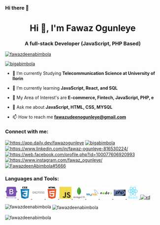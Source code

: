 ### Hi there 👋

<h1 align="center">Hi 👋, I'm Fawaz Ogunleye</h1>
<h3 align="center">A full-stack Developer (JavaScript, PHP Based)</h3>

<p align="left"> <a href="https://github.com/ryo-ma/github-profile-trophy"><img src="https://github-profile-trophy.vercel.app/?username=fawazdeenabimbola" alt="fawazdeenabimbola" /></a> </p>

<p align="left"> <a href="https://twitter.com/bigabimbola" target="blank"><img src="https://img.shields.io/twitter/follow/bigabimbola?logo=twitter&style=for-the-badge" alt="bigabimbola" /></a> </p>

- 🔭 I’m currently Studying **Telecommunication Science at University of Ilorin**

- 🌱 I’m currently learning **JavaScript, React, and SQL**

- 👯 My Area of Interest's are  **E-commerce, Fintech, JavaScript, PHP, e**

- 💬 Ask me about **JavaScript, HTML, CSS, MYSQL**

- 📫 How to reach me **fawazudeenogunleye@gmail.com**

<h3 align="left">Connect with me:</h3>
<p align="left">
<a href="https://dev.to/https://app.daily.dev/fawazogunleye" target="blank"><img align="center" src="https://raw.githubusercontent.com/rahuldkjain/github-profile-readme-generator/master/src/images/icons/Social/devto.svg" alt="https://app.daily.dev/fawazogunleye" height="30" width="40" /></a>
<a href="https://twitter.com/bigabimbola" target="blank"><img align="center" src="https://raw.githubusercontent.com/rahuldkjain/github-profile-readme-generator/master/src/images/icons/Social/twitter.svg" alt="bigabimbola" height="30" width="40" /></a>
<a href="https://linkedin.com/in/https://www.linkedin.com/in/fawaz-ogunleye-816530224/" target="blank"><img align="center" src="https://raw.githubusercontent.com/rahuldkjain/github-profile-readme-generator/master/src/images/icons/Social/linked-in-alt.svg" alt="https://www.linkedin.com/in/fawaz-ogunleye-816530224/" height="30" width="40" /></a>
<a href="https://fb.com/https://web.facebook.com/profile.php?id=100077606920993" target="blank"><img align="center" src="https://raw.githubusercontent.com/rahuldkjain/github-profile-readme-generator/master/src/images/icons/Social/facebook.svg" alt="https://web.facebook.com/profile.php?id=100077606920993" height="30" width="40" /></a>
<a href="https://instagram.com/https://www.instagram.com/fawaz_ogunleye/" target="blank"><img align="center" src="https://raw.githubusercontent.com/rahuldkjain/github-profile-readme-generator/master/src/images/icons/Social/instagram.svg" alt="https://www.instagram.com/fawaz_ogunleye/" height="30" width="40" /></a>
<a href="https://discord.gg/FawazdeenAbimbola#5666" target="blank"><img align="center" src="https://raw.githubusercontent.com/rahuldkjain/github-profile-readme-generator/master/src/images/icons/Social/discord.svg" alt="FawazdeenAbimbola#5666" height="30" width="40" /></a>
</p>

<h3 align="left">Languages and Tools:</h3>
<p align="left"> <a href="https://getbootstrap.com" target="_blank" rel="noreferrer"> <img src="https://raw.githubusercontent.com/devicons/devicon/master/icons/bootstrap/bootstrap-plain-wordmark.svg" alt="bootstrap" width="40" height="40"/> </a> <a href="https://www.w3schools.com/css/" target="_blank" rel="noreferrer"> <img src="https://raw.githubusercontent.com/devicons/devicon/master/icons/css3/css3-original-wordmark.svg" alt="css3" width="40" height="40"/> </a> <a href="https://expressjs.com" target="_blank" rel="noreferrer"> <img src="https://raw.githubusercontent.com/devicons/devicon/master/icons/express/express-original-wordmark.svg" alt="express" width="40" height="40"/> </a> <a href="https://www.w3.org/html/" target="_blank" rel="noreferrer"> <img src="https://raw.githubusercontent.com/devicons/devicon/master/icons/html5/html5-original-wordmark.svg" alt="html5" width="40" height="40"/> </a> <a href="https://developer.mozilla.org/en-US/docs/Web/JavaScript" target="_blank" rel="noreferrer"> <img src="https://raw.githubusercontent.com/devicons/devicon/master/icons/javascript/javascript-original.svg" alt="javascript" width="40" height="40"/> </a> <a href="https://www.mongodb.com/" target="_blank" rel="noreferrer"> <img src="https://raw.githubusercontent.com/devicons/devicon/master/icons/mongodb/mongodb-original-wordmark.svg" alt="mongodb" width="40" height="40"/> </a> <a href="https://www.mysql.com/" target="_blank" rel="noreferrer"> <img src="https://raw.githubusercontent.com/devicons/devicon/master/icons/mysql/mysql-original-wordmark.svg" alt="mysql" width="40" height="40"/> </a> <a href="https://nodejs.org" target="_blank" rel="noreferrer"> <img src="https://raw.githubusercontent.com/devicons/devicon/master/icons/nodejs/nodejs-original-wordmark.svg" alt="nodejs" width="40" height="40"/> </a> <a href="https://www.php.net" target="_blank" rel="noreferrer"> <img src="https://raw.githubusercontent.com/devicons/devicon/master/icons/php/php-original.svg" alt="php" width="40" height="40"/> </a> <a href="https://reactjs.org/" target="_blank" rel="noreferrer"> <img src="https://raw.githubusercontent.com/devicons/devicon/master/icons/react/react-original-wordmark.svg" alt="react" width="40" height="40"/> </a> <a href="https://www.adobe.com/products/xd.html" target="_blank" rel="noreferrer"> <img src="https://cdn.worldvectorlogo.com/logos/adobe-xd.svg" alt="xd" width="40" height="40"/> </a> </p>

<p><img align="left" src="https://github-readme-stats.vercel.app/api/top-langs?username=fawazdeenabimbola&show_icons=true&locale=en&layout=compact" alt="fawazdeenabimbola" /></p>

<p>&nbsp;<img align="center" src="https://github-readme-stats.vercel.app/api?username=fawazdeenabimbola&show_icons=true&locale=en" alt="fawazdeenabimbola" /></p>

<p><img align="center" src="https://github-readme-streak-stats.herokuapp.com/?user=fawazdeenabimbola&" alt="fawazdeenabimbola" /></p>
